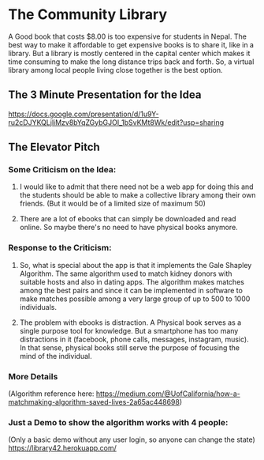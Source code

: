 # The Community Library
A Good book that costs $8.00 is too expensive for students in Nepal. The best way to make it affordable to get expensive books is to share it, like in a library.
But a library is mostly centered in the capital center which makes it time consuming to make the long distance trips back and forth. So, a virtual library among local people living close together is the best option.

## The 3 Minute Presentation for the Idea
https://docs.google.com/presentation/d/1u9Y-ru2cDJYKQLjliMzv8bYqZGybGJOI_1bSvKMt8Wk/edit?usp=sharing

## The Elevator Pitch
### Some Criticism on the Idea: 
1. I would like to admit that there need not be a web app for doing this and the students should be able to make a collective library among their own friends. (But it would be of a limited size of maximum 50)

2. There are a lot of ebooks that can simply be downloaded and read online. So maybe there's no need to have physical books anymore.

### Response to the Criticism:
1. So, what is special about the app is that it implements the Gale Shapley Algorithm. The same algorithm used to match kidney donors with suitable hosts and also in dating apps. The algorithm makes matches among the best pairs and since it can be implemented in software to make matches possible among a very large group of up to 500 to 1000 individuals.

2. The problem with ebooks is distraction. A Physical book serves as a single purpose tool for knowledge. But a smartphone has too many distractions in it (facebook, phone calls, messages, instagram, music). In that sense, physical books still serve the purpose of focusing the mind of the individual.


### More Details
(Algorithm reference here: https://medium.com/@UofCalifornia/how-a-matchmaking-algorithm-saved-lives-2a65ac448698)


### Just a Demo to show the algorithm works with 4 people:
(Only a basic demo without any user login, so anyone can change the state) 
https://library42.herokuapp.com/
